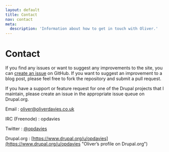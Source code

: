 ```yaml
---
layout: default
title: Contact
nav: contact
meta:
  description: 'Information about how to get in touch with Oliver.'
---
```

# Contact

If you find any issues or want to suggest any improvements to the site, you can [create an issue](https://github.com/opdavies/oliverdavies.co.uk/issues/new) on GitHub. If you want to suggest an improvement to a blog post, please feel free to fork the repository and submit a pull request.

If you have a support or feature request for one of the Drupal projects that I maintain, please create an issue in the appropriate issue queue on Drupal.org. 

Email
: [oliver@oliverdavies.co.uk](mailto:oliver+contact@oliverdavies.co.uk?subject=Contact%20Oliver%20Davies)

IRC (Freenode)
: opdavies

Twitter
: [@opdavies](http://twitter.com/opdavies)

Drupal.org
: [https://www.drupal.org/u/opdavies](https://www.drupal.org/u/opdavies "Oliver’s profile on Drupal.org")
